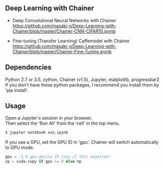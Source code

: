 ## Deep Learning with Chainer  

* Deep Convolutional Neural Networks with Chainer  
https://github.com/masaki-y/Deep-Learning-with-Chainer/blob/master/Chainer-CNN-CIFAR10.ipynb

* Fine-tuning (Transfer Learning) Caffemodel with Chainer  
https://github.com/masaki-y/Deep-Learning-with-Chainer/blob/master/Chainer-Fine-Tuning.ipynb

## Dependencies
Python 2.7 or 3.5, cython, Chainer (v1.5), Jupyter, matplotlib, progressbar2  
If you don't have these python packages, I recommend you install them by 'pip install'.

## Usage
Open a Jupyter's session in your browser.  
Then select the 'Run All' from the 'cell' in the top menu.  
```sh
$ jupyter notebook xxx.ipynb
```

If you use a GPU, set the GPU ID in 'gpu'.
Chainer will switch automatically to GPU mode.
```py
gpu = -1 # gpu device ID (cpu if this negative)
xp = cuda.cupy if gpu >= 0 else np  
```

